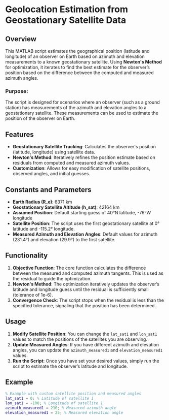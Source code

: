 # Geolocation Estimation from Geostationary Satellite Data

## Overview

This MATLAB script estimates the geographical position (latitude and longitude) of an observer on Earth based on azimuth and elevation measurements to a known geostationary satellite. Using **Newton's Method** for optimization, it iterates to find the best estimate for the observer’s position based on the difference between the computed and measured azimuth angles.

### Purpose:
The script is designed for scenarios where an observer (such as a ground station) has measurements of the azimuth and elevation angles to a geostationary satellite. These measurements can be used to estimate the position of the observer on Earth.

## Features

- **Geostationary Satellite Tracking**: Calculates the observer's position (latitude, longitude) using satellite data.
- **Newton's Method**: Iteratively refines the position estimate based on residuals from computed and measured azimuth values.
- **Customization**: Allows for easy modification of satellite positions, observed angles, and initial guesses.

## Constants and Parameters

- **Earth Radius (R_e)**: 6371 km
- **Geostationary Satellite Altitude (h_sat)**: 42164 km
- **Assumed Position**: Default starting guess of 40°N latitude, -76°W longitude
- **Satellite Position**: The script uses the first geostationary satellite at 0° latitude and -115.2° longitude.
- **Measured Azimuth and Elevation Angles**: Default values for azimuth (231.4°) and elevation (29.9°) to the first satellite.

## Functionality

1. **Objective Function**: The core function calculates the difference between the measured and computed azimuth tangents. This is used as the residual to guide the optimization.
2. **Newton's Method**: The optimization iteratively updates the observer’s latitude and longitude guess until the residual is sufficiently small (tolerance of 1e-6).
3. **Convergence Check**: The script stops when the residual is less than the specified tolerance, signaling that the position has been determined.

## Usage

1. **Modify Satellite Position**: You can change the `lat_sat1` and `lon_sat1` values to match the positions of the satellites you are observing.
2. **Update Measured Angles**: If you have different azimuth and elevation angles, you can update the `azimuth_measured1` and `elevation_measured1` values.
3. **Run the Script**: Once you have set your desired values, simply run the script to estimate the observer’s latitude and longitude.

## Example

```matlab
% Example with custom satellite position and measured angles
lat_sat1 = 0; % Latitude of satellite 1
lon_sat1 = -100; % Longitude of satellite 1
azimuth_measured1 = 210; % Measured azimuth angle
elevation_measured1 = 25; % Measured elevation angle
